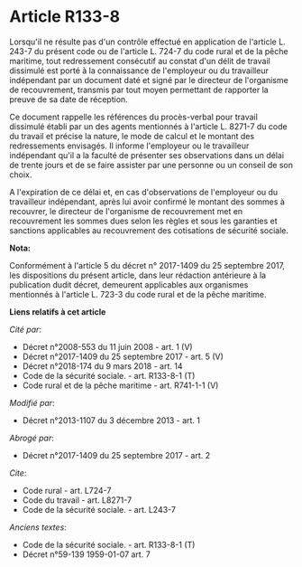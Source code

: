 # Article R133-8

Lorsqu'il ne résulte pas d'un contrôle effectué en application de l'article L. 243-7 du présent code ou de l'article L. 724-7
du code rural et de la pêche maritime, tout redressement consécutif au constat d'un délit de travail dissimulé est porté à la
connaissance de l'employeur ou du travailleur indépendant par un document daté et signé par le directeur de l'organisme de
recouvrement, transmis par        tout moyen permettant de rapporter la preuve de sa date de réception. 

Ce document rappelle les références du procès-verbal pour travail dissimulé établi par un des agents mentionnés à l'article
L. 8271-7 du code du travail et précise la nature, le mode de calcul et le montant des redressements envisagés. Il informe
l'employeur ou le travailleur indépendant qu'il a la faculté de présenter ses observations dans un délai de trente jours et
de se faire assister par une personne ou un conseil de son choix. 

A l'expiration de ce délai et, en cas d'observations de l'employeur ou du travailleur indépendant, après lui avoir confirmé
le montant des sommes à recouvrer, le directeur de l'organisme de recouvrement met en recouvrement les sommes dues selon les
règles et sous les garanties et sanctions applicables au recouvrement des cotisations de sécurité sociale.

**Nota:**

Conformément à l'article 5 du décret n° 2017-1409 du 25 septembre 2017, les dispositions du présent article, dans leur
rédaction antérieure à la publication dudit décret, demeurent applicables aux organismes mentionnés à l'article L. 723-3 du
code rural et de la pêche maritime.

**Liens relatifs à cet article**

_Cité par_:

  - Décret n°2008-553 du 11 juin 2008 - art. 1 (V)
  - Décret n°2017-1409 du 25 septembre 2017 - art. 5 (V)
  - Décret n°2018-174 du 9 mars 2018 - art. 14
  - Code de la sécurité sociale. - art. R133-8-1 (T)
  - Code rural et de la pêche maritime - art. R741-1-1 (V)

_Modifié par_:

  - Décret n°2013-1107 du 3 décembre 2013 - art. 1

_Abrogé par_:

  - Décret n°2017-1409 du 25 septembre 2017 - art. 2

_Cite_:

  - Code rural - art. L724-7
  - Code du travail - art. L8271-7
  - Code de la sécurité sociale. - art. L243-7

_Anciens textes_:

  - Code de la sécurité sociale. - art. R133-8-1 (T)
  - Décret n°59-139 1959-01-07 art. 7
